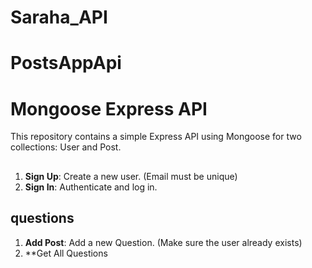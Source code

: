 # Saraha_API

# PostsAppApi


# Mongoose Express API

This repository contains a simple Express API using Mongoose for two collections: User and Post.

## 
1. **Sign Up**: Create a new user. (Email must be unique)
2. **Sign In**: Authenticate and log in.


## questions 
1. **Add Post**: Add a new Question. (Make sure the user already exists)
2. **Get All Questions














